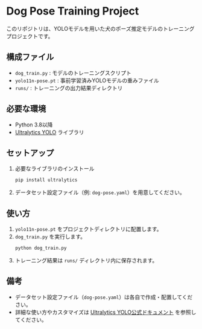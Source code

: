 # Dog Pose Training Project

このリポジトリは、YOLOモデルを用いた犬のポーズ推定モデルのトレーニングプロジェクトです。

## 構成ファイル
- `dog_train.py` : モデルのトレーニングスクリプト
- `yolo11n-pose.pt` : 事前学習済みYOLOモデルの重みファイル
- `runs/` : トレーニングの出力結果ディレクトリ

## 必要な環境
- Python 3.8以降
- [Ultralytics YOLO](https://docs.ultralytics.com/) ライブラリ

## セットアップ
1. 必要なライブラリのインストール
   ```bash
   pip install ultralytics
   ```
2. データセット設定ファイル（例: `dog-pose.yaml`）を用意してください。

## 使い方
1. `yolo11n-pose.pt` をプロジェクトディレクトリに配置します。
2. `dog_train.py` を実行します。
   ```bash
   python dog_train.py
   ```
3. トレーニング結果は `runs/` ディレクトリ内に保存されます。

## 備考
- データセット設定ファイル（`dog-pose.yaml`）は各自で作成・配置してください。
- 詳細な使い方やカスタマイズは [Ultralytics YOLO公式ドキュメント](https://docs.ultralytics.com/) を参照してください。
